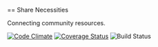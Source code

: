 == Share Necessities

Connecting community resources.

[![Code Climate](https://codeclimate.com/github/mlg-/share-necessities/badges/gpa.svg)](https://codeclimate.com/github/mlg-/share-necessities)
[![Coverage Status](https://coveralls.io/repos/mlg-/share-necessities/badge.svg?branch=master&service=github)](https://coveralls.io/github/mlg-/share-necessities?branch=master)
![Build Status](https://codeship.com/projects/1063e810-0bc4-0133-bd38-265ef25499ca/status?branch=master)
